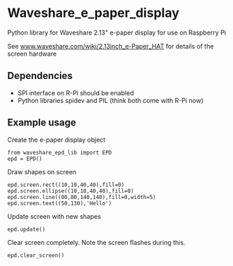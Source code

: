 # Waveshare_e_paper_display
Python library for Waveshare 2.13" e-paper display for use on Raspberry Pi

See www.waveshare.com/wiki/2.13inch_e-Paper_HAT for details of the screen hardware

## Dependencies

* SPI interface on R-Pi should be enabled
* Python libraries spidev and PIL (think both come with R-Pi now)

## Example usage


Create the e-paper display object

	from waveshare_epd_lib import EPD
	epd = EPD()

Draw shapes on screen

	epd.screen.rect((10,10,40,40),fill=0)
	epd.screen.ellipse((10,10,40,40),fill=0)
	epd.screen.line((80,80,140,140),fill=0,width=5)
	epd.screen.text((50,130),'Hello')

Update screen with new shapes
	
	epd.update()
	
Clear screen completely. Note the screen flashes during this.

	epd.clear_screen()
